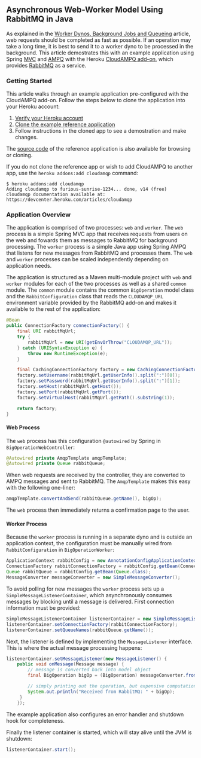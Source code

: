 ## Asynchronous Web-Worker Model Using RabbitMQ in Java

As explained in the [Worker Dynos, Background Jobs and Queueing](background-jobs-queueing) article, web requests
should be completed as fast as possible. If an operation may take a long time, it is best to send it to a worker
dyno to be processed in the background. This article demostrates this with an example application using Spring
[MVC](http://static.springsource.org/spring/docs/current/spring-framework-reference/html/mvc.html) and
[AMPQ](http://www.springsource.org/spring-amqp) with the Heroku [CloudAMPQ add-on](https://addons.heroku.com/cloudamqp),
which provides [RabbitMQ](http://www.rabbitmq.com/) as a service.

### Getting Started

This article walks through an example application pre-configured with the CloudAMPQ add-on.
Follow the steps below to clone the application into your Heroku account:

1. [Verify your Heroku account](https://heroku.com/confirm)
2. [Clone the example reference application](https://api.heroku.com/myapps/devcenter-java-web-worker/clone)
3. Follow instructions in the cloned app to see a demostration and make changes.

The [source code](https://github.com/heroku/devcenter-java-web-worker) of the reference application is also available for browsing or cloning.

If you do not clone the reference app or wish to add CloudAMPQ to another app, use the `heroku addons:add cloudamqp` command:

```sh-session
$ heroku addons:add cloudamqp
Adding cloudamqp to furious-sunrise-1234... done, v14 (free)
cloudamqp documentation available at: https://devcenter.heroku.com/articles/cloudamqp
```

### Application Overview

The application is comprised of two processes: `web` and `worker`.
The `web` process is a simple Spring MVC app that receives requests from users on the web and fowards them as messages to RabbitMQ for background processing.
The `worker` process is a simple Java app using Spring AMPQ that listens for new messages from RabbitMQ and processes them.
The `web` and `worker` processes can be scaled independently depending on application needs.

The application is structured as a Maven multi-module project with `web` and `worker` modules for each of the two
processes as well as a shared `common` module. The `common` module contains the common `BigOperation` model class and the
`RabbitConfiguration` class that reads the `CLOUDAMQP_URL` environment variable provided by the RabbitMQ add-on and
makes it available to the rest of the application:

```java
@Bean
public ConnectionFactory connectionFactory() {
    final URI rabbitMqUrl;
    try {
        rabbitMqUrl = new URI(getEnvOrThrow("CLOUDAMQP_URL"));
    } catch (URISyntaxException e) {
        throw new RuntimeException(e);
    }

    final CachingConnectionFactory factory = new CachingConnectionFactory();
    factory.setUsername(rabbitMqUrl.getUserInfo().split(":")[0]);
    factory.setPassword(rabbitMqUrl.getUserInfo().split(":")[1]);
    factory.setHost(rabbitMqUrl.getHost());
    factory.setPort(rabbitMqUrl.getPort());
    factory.setVirtualHost(rabbitMqUrl.getPath().substring(1));

    return factory;
}
```

#### Web Process
The `web` process has this configuration `@autowired` by Spring in `BigOperationWebController`:

```java
@Autowired private AmqpTemplate amqpTemplate;
@Autowired private Queue rabbitQueue;
```

When web requests are received by the controller, they are converted to AMPQ messages and sent to RabbitMQ.
The `AmqpTemplate` makes this easy with the following one-liner:

```java
amqpTemplate.convertAndSend(rabbitQueue.getName(), bigOp);
```

The `web` process then immediately returns a confirmation page to the user.

#### Worker Process

Because the `worker` process is running in a separate dyno and is outside an application context,
the configuration must be manually wired from `RabbitConfiguration` in `BigOperationWorker`:

```java
ApplicationContext rabbitConfig = new AnnotationConfigApplicationContext(RabbitConfiguration.class);
ConnectionFactory rabbitConnectionFactory = rabbitConfig.getBean(ConnectionFactory.class);
Queue rabbitQueue = rabbitConfig.getBean(Queue.class);
MessageConverter messageConverter = new SimpleMessageConverter();
```

To avoid polling for new messages the `worker` process sets up a `SimpleMessageListenerContainer`, which asynchronously
consumes messages by blocking until a message is delivered. First connection information must be provided:

```java
SimpleMessageListenerContainer listenerContainer = new SimpleMessageListenerContainer();
listenerContainer.setConnectionFactory(rabbitConnectionFactory);
listenerContainer.setQueueNames(rabbitQueue.getName());
```

 Next, the listener is defined by implementing the `MessageListener` interface. This is where the actual message processing happens:

```java
listenerContainer.setMessageListener(new MessageListener() {
    public void onMessage(Message message) {
        // message is converted back into model object
        final BigOperation bigOp = (BigOperation) messageConverter.fromMessage(message);

        // simply printing out the operation, but expensive computation could happen here
        System.out.println("Received from RabbitMQ: " + bigOp);
     }
    });
```

The example application also configures an error handler and shutdown hook for completeness.

Finally the listener container is started, which will stay alive until the JVM is shutdown:

```java
listenerContainer.start();
```
